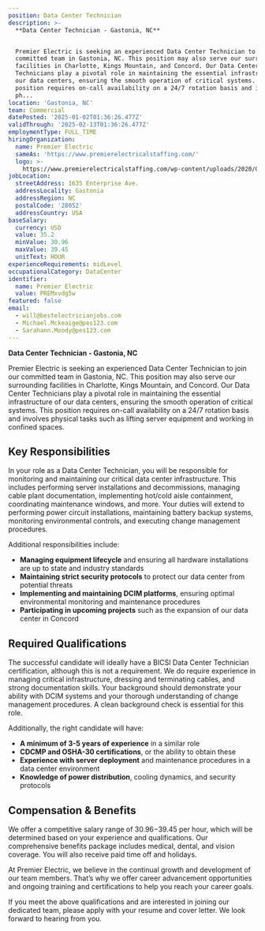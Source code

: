 ```yaml
---
position: Data Center Technician
description: >-
  **Data Center Technician - Gastonia, NC**


  Premier Electric is seeking an experienced Data Center Technician to join our
  committed team in Gastonia, NC. This position may also serve our surrounding
  facilities in Charlotte, Kings Mountain, and Concord. Our Data Center
  Technicians play a pivotal role in maintaining the essential infrastructure of
  our data centers, ensuring the smooth operation of critical systems. This
  position requires on-call availability on a 24/7 rotation basis and involves
  ph...
location: 'Gastonia, NC'
team: Commercial
datePosted: '2025-01-02T01:36:26.477Z'
validThrough: '2025-02-13T01:36:26.477Z'
employmentType: FULL_TIME
hiringOrganization:
  name: Premier Electric
  sameAs: 'https://www.premierelectricalstaffing.com/'
  logo: >-
    https://www.premierelectricalstaffing.com/wp-content/uploads/2020/05/Premier-Electrical-Staffing-logo.png
jobLocation:
  streetAddress: 1635 Enterprise Ave.
  addressLocality: Gastonia
  addressRegion: NC
  postalCode: '28052'
  addressCountry: USA
baseSalary:
  currency: USD
  value: 35.2
  minValue: 30.96
  maxValue: 39.45
  unitText: HOUR
experienceRequirements: midLevel
occupationalCategory: DataCenter
identifier:
  name: Premier Electric
  value: PREMxvdg5w
featured: false
email:
  - will@bestelectricianjobs.com
  - Michael.Mckeaige@pes123.com
  - Sarahann.Moody@pes123.com
---
```




**Data Center Technician - Gastonia, NC**

Premier Electric is seeking an experienced Data Center Technician to join our committed team in Gastonia, NC. This position may also serve our surrounding facilities in Charlotte, Kings Mountain, and Concord. Our Data Center Technicians play a pivotal role in maintaining the essential infrastructure of our data centers, ensuring the smooth operation of critical systems. This position requires on-call availability on a 24/7 rotation basis and involves physical tasks such as lifting server equipment and working in confined spaces.

## Key Responsibilities
In your role as a Data Center Technician, you will be responsible for monitoring and maintaining our critical data center infrastructure. This includes performing server installations and decommissions, managing cable plant documentation, implementing hot/cold aisle containment, coordinating maintenance windows, and more. Your duties will extend to performing power circuit installations, maintaining battery backup systems, monitoring environmental controls, and executing change management procedures. 

Additional responsibilities include:
- **Managing equipment lifecycle** and ensuring all hardware installations are up to state and industry standards
- **Maintaining strict security protocols** to protect our data center from potential threats
- **Implementing and maintaining DCIM platforms**, ensuring optimal environmental monitoring and maintenance procedures
- **Participating in upcoming projects** such as the expansion of our data center in Concord

## Required Qualifications
The successful candidate will ideally have a BICSI Data Center Technician certification, although this is not a requirement. We do require experience in managing critical infrastructure, dressing and terminating cables, and strong documentation skills. Your background should demonstrate your ability with DCIM systems and your thorough understanding of change management procedures. A clean background check is essential for this role. 

Additionally, the right candidate will have:
- **A minimum of 3-5 years of experience** in a similar role
- **CDCMP and OSHA-30 certifications**, or the ability to obtain these
- **Experience with server deployment** and maintenance procedures in a data center environment
- **Knowledge of power distribution**, cooling dynamics, and security protocols

## Compensation & Benefits
We offer a competitive salary range of $30.96-$39.45 per hour, which will be determined based on your experience and qualifications. Our comprehensive benefits package includes medical, dental, and vision coverage. You will also receive paid time off and holidays. 

At Premier Electric, we believe in the continual growth and development of our team members. That’s why we offer career advancement opportunities and ongoing training and certifications to help you reach your career goals. 

If you meet the above qualifications and are interested in joining our dedicated team, please apply with your resume and cover letter. We look forward to hearing from you.